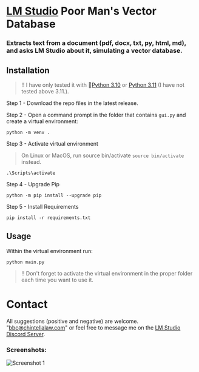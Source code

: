# [LM Studio](https://github.com/lmstudio-ai) Poor Man's Vector Database

### Extracts text from a document (pdf, docx, txt, py, html, md), and asks LM Studio about it, simulating a vector database.

## Installation
> ‼️ I have only tested it with 🐍[Python 3.10](https://www.python.org/downloads/release/python-31011/) or [Python 3.11](https://www.python.org/downloads/release/python-3116/) (I have not tested above 3.11.).

Step 1 - Download the repo files in the latest release.

Step 2 - Open a command prompt in the folder that contains ```gui.py``` and create a virtual environment:
```
python -m venv .
```

Step 3 - Activate virtual environment
  > On Linux or MacOS, run source bin/activate ```source bin/activate``` instead.
```
.\Scripts\activate
```

Step 4 - Upgrade Pip
```
python -m pip install --upgrade pip
```

Step 5 - Install Requirements
```
pip install -r requirements.txt
```

## Usage

Within the virtual environment run:
```
python main.py
```
> ‼️ Don't forget to activate the virtual environment in the proper folder each time you want to use it.

# Contact

All suggestions (positive and negative) are welcome.  "bbc@chintellalaw.com" or feel free to message me on the [LM Studio Discord Server](https://discord.gg/aPQfnNkxGC).

### Screenshots:

![Screenshot 1](https://github.com/BBC-Esq/Poor-Man-Vector-Database/blob/main/screenshot.png)
